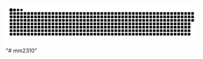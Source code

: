 ![](https://github.com/mm2310/mm2310/blob/output/github-contribution-grid-snake-dark.svg)
"# mm2310" 
